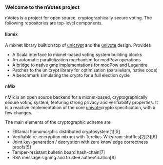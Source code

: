 ### Welcome to the nVotes project

nVotes is a project for open source, cryptographically secure voting. The following repositories are top-level components.

#### libmix

A mixnet library built on top of [unicrypt](https://github.com/bfh-evg/univote2) and the [univote](https://github.com/bfh-evg/univote2) design. Provides

* A Scala interface to mixnet-based voting system building blocks
* An automatic parallelization mechanism for modPow operations
* A bridge to native gmp implementations for modPow and Legendre
* Patches to the unicrypt library for optimisation (parallelism, native code)
* A benchmark simulating the crypto for a full election cycle

#### nMix

nMix is an open source backend for a mixnet-based, cryptographically secure voting system, featuring strong privacy and verifiability properties. It is a reactive implementation of the core [univote](https://e-voting.bfh.ch/projects/univote/)crypto specification, with a few changes.

The main elements of the cryptographic scheme are

* ElGamal homomorphic distributed cryptosystem[1][5]
* Verifiable re-encryption mixnet with Terelius-Wikstrom shuffles[2][3][6]
* Joint key-generation / decryption with zero knowledge correctness proofs[5]
* Tamper-resistant bulletin board hash-chain[7]
* RSA message signing and trustee authentication[8]